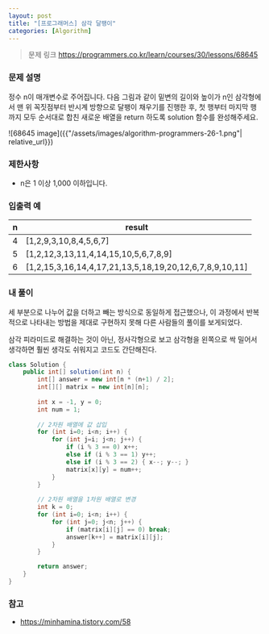 ```yaml
---
layout: post
title: "[프로그래머스] 삼각 달팽이"
categories: [Algorithm]
---
```


> 문제 링크
> <https://programmers.co.kr/learn/courses/30/lessons/68645>

### 문제 설명

정수 n이 매개변수로 주어집니다. 다음 그림과 같이 밑변의 길이와 높이가 n인 삼각형에서 맨 위 꼭짓점부터 반시계 방향으로 달팽이 채우기를 진행한 후, 첫 행부터 마지막 행까지 모두 순서대로 합친 새로운 배열을 return 하도록 solution 함수를 완성해주세요.

![68645 image]({{"/assets/images/algorithm-programmers-26-1.png"| relative_url}})

### 제한사항

- n은 1 이상 1,000 이하입니다.


### 입출력 예

|n|result|
|-|-|
|4|[1,2,9,3,10,8,4,5,6,7]|
|5|[1,2,12,3,13,11,4,14,15,10,5,6,7,8,9]|
|6|[1,2,15,3,16,14,4,17,21,13,5,18,19,20,12,6,7,8,9,10,11]|

### 내 풀이

세 부분으로 나누어 값을 더하고 빼는 방식으로 동일하게 접근했으나, 이 과정에서 반복적으로 나타내는 방법을 제대로 구현하지 못해 다른 사람들의 풀이를 보게되었다.

삼각 피라미드로 해결하는 것이 아닌, 정사각형으로 보고 삼각형을 왼쪽으로 싹 밀어서 생각하면 훨씬 생각도 쉬워지고 코드도 간단해진다.


```java
class Solution {
    public int[] solution(int n) {
        int[] answer = new int[n * (n+1) / 2];
        int[][] matrix = new int[n][n];
        
        int x = -1, y = 0;
        int num = 1;
        
        // 2차원 배열에 값 삽입
        for (int i=0; i<n; i++) {
            for (int j=i; j<n; j++) {
                if (i % 3 == 0) x++;
                else if (i % 3 == 1) y++;
                else if (i % 3 == 2) { x--; y--; }
                matrix[x][y] = num++;
            }
        }
        
        // 2차원 배열을 1차원 배열로 변경
        int k = 0;
        for (int i=0; i<n; i++) {
            for (int j=0; j<n; j++) {
                if (matrix[i][j] == 0) break;
                answer[k++] = matrix[i][j];
            }
        }

        return answer;
    }
}
```

### 참고
- https://minhamina.tistory.com/58